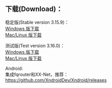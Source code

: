 
## 下载(Download)：
稳定版(Stable version 3.15.9)：  
[Windows 版下载](https://github.com/XX-net/XX-Net/releases/download/3.15.9/XX-Net-3.15.9.7z)   
[Mac/Linux 版下载](https://github.com/XX-net/XX-Net/archive/3.15.9.zip)

测试版(Test version 3.16.0)：  
[Windows 版下载](https://github.com/XX-net/XX-Net/releases/download/3.16.0/XX-Net-3.16.0.7z)   
[Mac/Linux 版下载](https://github.com/XX-net/XX-Net/archive/3.16.0.zip)  


Android:  
集成fqrouter和XX-Net，推荐：  
https://github.com/XndroidDev/Xndroid/releases
